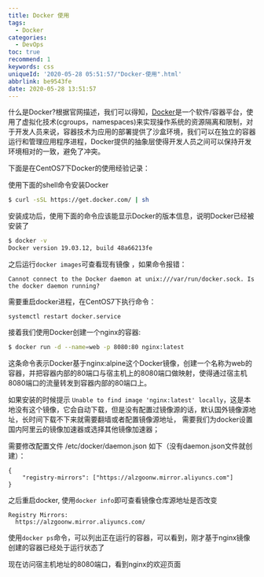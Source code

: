 ```yaml
---
title: Docker 使用
tags:
  - Docker
categories:
  - DevOps
toc: true
recommend: 1
keywords: css
uniqueId: '2020-05-28 05:51:57/"Docker-使用".html'
abbrlink: be9543fe
date: 2020-05-28 13:51:57
---
```


什么是Docker?根据官网描述，我们可以得知，[Docker](https://link.zhihu.com/?target=https%3A//www.docker.com/what-docker)是一个软件/容器平台，使用了虚拟化技术(cgroups，namespaces)来实现操作系统的资源隔离和限制，对于开发人员来说，容器技术为应用的部署提供了沙盒环境，我们可以在独立的容器运行和管理应用程序进程，Docker提供的抽象层使得开发人员之间可以保持开发环境相对的一致，避免了冲突。

下面是在CentOS7下Docker的使用经验记录：

使用下面的shell命令安装Docker

```bash
$ curl -sSL https://get.docker.com/ | sh
```

安装成功后，使用下面的命令应该能显示Docker的版本信息，说明Docker已经被安装了

```bash
$ docker -v
Docker version 19.03.12, build 48a66213fe
```

之后运行`docker images`可查看现有镜像 ，如果命令报错：  

`Cannot connect to the Docker daemon at unix:///var/run/docker.sock. Is the docker daemon running? `

需要重启docker进程，在CentOS7下执行命令：

```
systemctl restart docker.service
```

接着我们使用Docker创建一个nginx的容器:

```bash
$ docker run -d --name=web -p 8080:80 nginx:latest
```

这条命令表示Docker基于nginx:alpine这个Docker镜像，创建一个名称为web的容器，并把容器内部的80端口与宿主机上的8080端口做映射，使得通过宿主机8080端口的流量转发到容器内部的80端口上。

如果安装的时候提示 `Unable to find image 'nginx:latest' locally`，这是本地没有这个镜像，它会自动下载，但是没有配置过镜像源的话，默认国外镜像源地址，长时间下载不下来就需要翻墙或者配置镜像源地址， 需要我们为docker设置国内阿里云的镜像加速器或选择其他镜像加速器；

 需要修改配置文件  /etc/docker/daemon.json  如下（没有daemon.json文件就创建）：

```shell
{ 
	"registry-mirrors": ["https://alzgoonw.mirror.aliyuncs.com"] 
}
```

之后重启docker, 使用`docker info`即可查看镜像仓库源地址是否改变 

```
Registry Mirrors:
  https://alzgoonw.mirror.aliyuncs.com/  
```

使用`docker ps`命令，可以列出正在运行的容器，可以看到，刚才基于nginx镜像创建的容器已经处于运行状态了

现在访问宿主机地址的8080端口，看到nginx的欢迎页面

